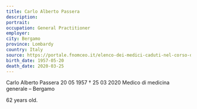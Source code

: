 ```yaml
---
title: Carlo Alberto Passera
description: 
portrait: 
occupation: General Practitioner
employer: 
city: Bergamo
province: Lombardy
country: Italy 
source: https://portale.fnomceo.it/elenco-dei-medici-caduti-nel-corso-dellepidemia-di-covid-19/
birth_date: 1957-05-20
death_date: 2020-03-25
---
```


Carlo Alberto Passera 20 05 1957 † 25 03 2020
Medico di medicina generale – Bergamo

62 years old.